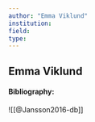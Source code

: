 ```yaml
---
author: "Emma Viklund"
institution:
field:
type:
---
```


## Emma Viklund
#### Bibliography:

![[@Jansson2016-db]]